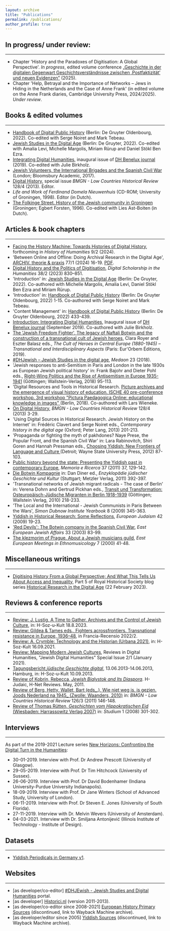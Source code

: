 ```yaml
---
layout: archive
title: "Publications"
permalink: /publications/
author_profile: true
---
```




## In progress/ under review:
---

* Chapter 'History and the Paradoxes of Digitisation: A Global Perspective'. _In progress_, edited volume conference [„Geschichte in der digitalen Gegenwart Geschichtsverständnisse zwischen ‚Postfaktizität’ und neuen Evidenzen”](https://zzf-potsdam.de/de/veranstaltungen/geschichte-der-digitalen-gegenwart-geschichtsverstandnisse-zwischen-postfaktizitat) (2025).
* Chapter 'Help, Betrayal and the Importance of Networks – Jews in Hiding in the Netherlands and the Case of Anne Frank' (in edited volume on the Anne Frank diaries, Cambridge University Press, 2024/2025). _Under review_.



## Books & edited volumes
---

- [Handbook of Digital Public History](https://www.degruyter.com/document/doi/10.1515/9783110430295/html) (Berlin: De Gruyter Oldenbourg, 2022). Co-edited with Serge Noiret and Mark Tebeau.
- [Jewish Studies in the Digital Age](https://www.degruyter.com/document/doi/10.1515/9783110744828/html) (Berlin: De Gruyter, 2022). Co-edited with Amalia Levi, Michelle Margolis, Miriam Rürup and Daniel Stökl Ben Ezra.
- [Integrating Digital Humanities](https://journal.dhbenelux.org/volume-1-integrating-digital-humanities/), inaugural issue of [DH Benelux journal](https:///web.archive.org/web/20231022070908/http://journal.dhbenelux.org/) (2019). Co-edited with Julie Birkholz.
- [Jewish Volunteers, the International Brigades and the Spanish Civil War](http://www.bloomsbury.com/uk/jewish-volunteers-the-international-brigades-and-the-spanish-civil-war-9781472505491/) (London; Bloomsbury Academic, 2017).
- [Digital History](https://bmgn-lchr.nl/issue/view/31), special issue _BMGN - Low Countries Historical Review_ 128/4 (2013). Editor.
- _Life and Work of Ferdinand Domela Nieuwenhuis_ (CD-ROM; University of Groningen, 1998). Editor (in Dutch).
- [The Folkinge Street. History of the Jewish community in Groningen](https://www.worldcat.org/nl/title/469368175) (Groningen; Egbert Forsten, 1996). Co-edited with Lies Ast-Boiten (in Dutch).



## Articles & book chapters
---

- [Facing the History Machine: Towards Histories of Digital History](https://orbilu.uni.lu/handle/10993/61381), forthcoming in _History of Humanities_ 9/2 (2024).
- 'Between Online and Offline: Doing Archival Research in the Digital Age', [ARCHIV. theorie & praxis](https://www.archive.nrw.de/landesarchiv-nrw/ueber-uns/archiv-theorie-praxis) 77/1 (2024) 16-19. [PDF](https://orbilu.uni.lu/handle/10993/60512).
- [Digital History and the Politics of Digitisation](https://doi.org/10.1093/llc/fqac050), _Digital Scholarship in the Humanities_ 38/2 (2023) 830–851.
- 'Introduction' in: [Jewish Studies in the Digital Age](https://www.degruyter.com/document/doi/10.1515/9783110744828/html) (Berlin: De Gruyter, 2022). Co-authored with Michelle Margolis, Amalia Levi, Daniel Stökl Ben Ezra and Miriam Rürup.
- 'Introduction' in: [Handbook of Digital Public History](https://www.degruyter.com/document/doi/10.1515/9783110430295/html) (Berlin: De Gruyter Oldenbourg, 2022) 1-15. Co-authored with Serge Noiret and Mark Tebeau.
- 'Content Management' in: [Handbook of Digital Public History](http://www.degruyter.com/document/doi/10.1515/9783110430295/html) (Berlin: De Gruyter Oldenbourg, 2022) 433-439.
- [Introduction: Integrating Digital Humanities](https://journal.dhbenelux.org/journal/issues/001/Preface-guest-editors/guestedtiors_intro.tex.html), Inaugural issue of [DH Benelux journal](https:///web.archive.org/web/20231022070908/http://journal.dhbenelux.org/) (September 2019). Co-authored with Julie Birkholz.
- [The 'Jewish Freedom Fighter'. The legacy of Naftali Botwin and the construction of a transnational cult of Jewish heroes](http://hdl.handle.net/10993/37715), Clara Royer and Eszter Balasz eds., _The Cult of Heroes in Central Europe (1880-1945) – Transnational and Interdisciplinary Aspects_ (Paris: Eur'Orbem Éditions, 2019).
- [#DHJewish – Jewish Studies in the digital age](https://www.medaon.de/de/artikel/dhjewish-jewish-studies-in-the-digital-age/), _Medaon_ 23 (2018).
- 'Jewish responses to anti-Semitism in Paris and London in the late 1930s as European Jewish political history' in: Frank Bajohr and Dieter Pohl eds., [Right-Wing Politics and the Rise of Antisemitism in Europe 1935-1941](https://www.wallstein-verlag.de/9783835333475-frank-bajohr-und-dieter-pohl-right-wing-politics-and-the-rise-of-antisemitism-in-europe-1935-1941.html) (Göttingen; Wallstein-Verlag, 2018) 95-113.
- 'Digital Resources and Tools in Historical Research. [Picture archives and the emergence of visual history of education. ISCHE 40 pre-conference workshop. 3rd workshop "Pictura Paedagogica Online: educational knowledge in images" ](https://www.pedocs.de/frontdoor.php?source_opus=15814)(Berlin, 2018). Co-authored with Lars Wieneke.
- [On Digital History](https://bmgn-lchr.nl/article/view/URN%3ANBN%3ANL%3AUI%3A10-1-110020/), _BMGN - Low Countries Historical Review_ 128/4 (2013) 3-29.
- 'Using Digital Sources in Historical Research. Jewish History on the Internet' in: Frédéric Clavert and Serge Noiret eds., _Contemporary history in the digital age_ (Oxford; Peter Lang, 2013) 201-213.
- 'Propaganda or fighting the myth of pakhdones? Naye Prese, the Popular Front, and the Spanish Civil War' in: Lara Rabinovitch, Shiri Goren and Hannah Pressman eds., [Choosing Yiddish: New Frontiers of Language and Culture ](https://www.wsupress.wayne.edu/books/detail/choosing-yiddish)(Detroit; Wayne State University Press, 2012) 87-103.
- [Public history beyond the state: Presenting the Yiddish past in contemporary Europe](http://www.fondazionecasadioriani.it/modules.php?name=MR&op=body&id=554),  _Memoria e Ricerca_ 37 (2011) 37, 129-142.
- [Die Botwin Kompagnie](https://referenceworks.brillonline.com/entries/enzyklopaedie-judischer-geschichte-und-kultur/botwin-kompanie-COM_0113?s.num=6) in: Dan Diner ed., _Enzyklopädie jüdischer Geschichte und Kultur_ (Stuttgart; Metzler Verlag, 2011) 392-397.
- 'Transnational networks of Jewish migrant radicals - The case of Berlin' in: Verena Dohrn and Gertrud Pickhan eds., [Transit und Transformation: Osteuropäisch-Jüdische Migranten in Berlin 1918-1939](https://www.wallstein-verlag.de/9783835307971-transit-und-transformation.html) (Göttingen; Wallstein Verlag, 2010) 218-233.
- 'The Local and the International - Jewish Communists in Paris Between the Wars', _Simon Dubnow Institute Yearbook_ 8 (2009) 345-363.
- [Yiddish in Historical Research: Some Reflections](http://www.jstor.org/stable/41444026), _European Judaism_ 42 (2009) 19-23.
- ['Red Devils': The Botwin company in the Spanish Civil War](https://www.tandfonline.com/doi/pdf/10.1080/13501670308577990), _East European Jewish Affairs_ 33 (2003) 83-99.
- [The klezmorim of Prague. About a Jewish musicians guild](https://www.klezmershack.com/articles/zaagsma.prague.html), _East European Meetings in Ethnomusicology_ 7 (2000) 41-48.



## Miscellaneous writings
---
- [Digitising History From a Global Perspective; And What This Tells Us About Access and Inequality](https://blog.royalhistsoc.org/2023/02/22/historical-research-in-the-digital-age-part-5-digitising-history-from-a-global-context-and-what-this-tells-us-about-access-and-inequality/), Part 5 of Royal Historical Society blog series [Historical Research in the Digital Age](https://blog.royalhistsoc.org/category/guest-posts/digital-age/) (22 February 2023).



## Reviews & conference reports
---
- [Review: J. Lustig, A Time to Gather. Archives and the Control of Jewish Culture](https:///www.hsozkult.de/searching/id/reb-112941), in: H-Soz-u-Kult 18.8.2023.
- [Review: Gildea & Tames eds., Fighters acrossfrontiers. Transnational resistance in Europe, 1936–48](https://journals.ub.uni-heidelberg.de/index.php/frrec/article/view/89232), in Francia-Recensio 2022/2.
- [Review: A. Crymble: Technology and the Historian (Urbana 2021)](http://www.hsozkult.de/publicationreview/id/reb-94448), in: H-Soz-Kult 16.09.2021.
- [Review: Mapping Modern Jewish Cultures](https://reviewsindh.pubpub.org/pub/mapping-modern-jewish-cultures/release/1), Reviews in Digital Humanities, "Jewish Digital Humanities" Special Issue 2/1 (January 2021).
- [Tagungsbericht _jüdische Geschichte digital_](https://www.hsozkult.de/conferencereport/id/tagungsberichte-5011), 13.06.2013-14.06.2013, Hamburg, in: H-Soz-u-Kult 10.09.2013.
- [Review of Kobrin, Rebecca, _Jewish Bialystok and Its Diaspora_](https://networks.h-net.org/node/28655/reviews/30809/zaagsma-kobrin-jewish-bialystok-and-its-diaspora). H-Judaic, H-Net Reviews. May, 2011.
- [Review of Berg, Hetty, Wallet, Bart (eds_.), Wie niet weg is, is gezien. Joods Nederland na 1945_ (Zwolle: Waanders, 2010)](https://bmgn-lchr.nl/article/view/URN%3ANBN%3ANL%3AUI%3A10-1-108396) in: _BMGN - Low Countries Historical Review_ 126/3 (2011) 146-148.
- [Review of Thomas Rütten, _Geschichten vom Hippokratischen Eid_ (Wiesbaden: Harrassowitz Verlag 2007)](http://doi.org/10.18352/studium.1456) in: _Studium_ 1 (2008) 301-302.



## Interviews
---
As part of the 2019-2021 Lecture series [New Horizons: Confronting the Digital Turn in the Humanities](https://www.c2dh.uni.lu/data/new-horizons-confronting-digital-turn-humanities):
- 30-01-2019. Interview with Prof. Dr Andrew Prescott (University of Glasgow).
- 29-05-2019. Interview with Prof. Dr Tim Hitchcock (University of Sussex).
- 26-06-2019. Interview with Prof. Dr David Bodenhamer (Indiana University-Purdue University Indianapolis).
- 18-09-2019. Interview with Prof. Dr Jane Winters (School of Advanced Study, University of London).
- 06-11-2019. Interview with Prof. Dr Steven E. Jones (University of South Florida).
- 27-11-2019. Interview with Dr. Melvin Wevers (University of Amsterdam).
- 04-03-2021. Interview with Dr. Smiljana Antonijević (Illinois Institute of Technology - Institute of Design).



## Datasets
---
- [Yiddish Periodicals in Germany v1](https://github.com/gerbenzaagsma/yiddish-periodicals-germany).



## Websites
---
- [as developer/co-editor] [#DHJEwish - Jewish Studies and Digital Humanities](https://dhjewish.org/) portal.
- [as developer] [Historici.nl](https://www.historici.nl/) (version 2011-2013).
- [as developer/co-editor since 2008-2021] [European History Primary Sources](https:///web.archive.org/web/20231022070908/https://web.archive.org/web/*/http://primary-sources.eui.eu/) (discontinued, link to Wayback Machine archive).
- [as developer/editor since 2005] [Yiddish Sources](https:///web.archive.org/web/20231022070908/http://yiddish-sources.com/) (discontinued, link to Wayback Machine archive).
